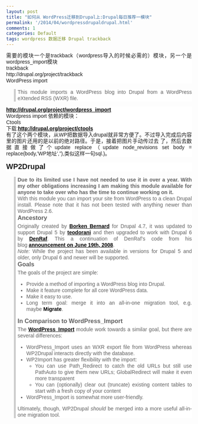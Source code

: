 ```yaml
---
layout: post
title: "如何从 WordPress迁移到Drupal上:Drupal每日推荐一模块"
permalink: '/2014/04/wordpressdrupaldrupal.html'
comments: 1
categories: Default
tags: wordpress 数据迁移 Drupal trackback
---
```

<div style="background-color: white; font-family: Arial, Verdana, sans-serif; font-size: 14px; line-height: 17px; text-align: justify;">需要的模块一个是trackback（wordpress导入的时候必需的）模块，另一个是wordpress_import模块</div>

<div style="background-color: white; font-family: Arial, Verdana, sans-serif; font-size: 14px; line-height: 17px; text-align: justify;">trackback</div>

<div style="background-color: white; font-family: Arial, Verdana, sans-serif; font-size: 14px; line-height: 17px; text-align: justify;">http://drupal.org/project/trackback</div>

<div style="background-color: white; font-family: Arial, Verdana, sans-serif; font-size: 14px; line-height: 17px; text-align: justify;">WordPress import</div>

<blockquote style="background-color: white; border-left-color: rgb(204, 204, 204); border-left-style: solid; border-left-width: 5px; font-family: Arial, Verdana, sans-serif; font-size: 14px; margin-left: 1.5em; padding-left: 5px; text-align: justify;"><div style="line-height: 17px;">This module imports a WordPress blog into Drupal from a WordPress eXtended RSS (WXR) file.</div></blockquote>

<div style="background-color: white; font-family: Arial, Verdana, sans-serif; font-size: 14px; line-height: 17px; text-align: justify;"><a href="http://drupal.org/project/wordpress_import" style="color: black; font-weight: bold;">http://drupal.org/project/wordpress_import</a><br/>Wordpress import 依赖的模块：<br/>Ctools</div>

<div style="background-color: white; font-family: Arial, Verdana, sans-serif; font-size: 14px; line-height: 17px; text-align: justify;">下载:<a href="http://drupal.org/project/ctools" style="color: black; font-weight: bold;">http://drupal.org/project/ctools</a><br/>有了这个两个模块，从WP把数据导入drupal就非常方便了。不过导入完成后内容里的图片还用的是以前的绝对路径。于是，接着把图片手动传过去 了，然后去数据直接做了个update replace（update node_revisions set body = replace(body,’WP地址’,”),类似这样一句sql.)。</div>

<h1 id="page-subtitle" style="background-color: white; font-family: Arial, Verdana, sans-serif; font-size: 20px; margin: 15px 0px 2px; padding-bottom: 2px; text-align: justify;">WP2Drupal</h1>

<blockquote style="background-color: white; border-left-color: rgb(204, 204, 204); border-left-style: solid; border-left-width: 5px; font-family: Arial, Verdana, sans-serif; font-size: 14px; margin-left: 1.5em; padding-left: 5px; text-align: justify;"><div style="line-height: 17px;"><strong>Due to its limited use I have not needed to use it in over a year. With my other obligations increasing I am making this module available for anyone to take over who has the time to continue working on it.</strong></div><div style="line-height: 17px;">With this module you can import your site from WordPress to a clean Drupal install. Please note that it has not been tested with anything newer than WordPress 2.6.</div><h3 style="margin: 0px 0px 5px;">Ancestory</h3><div style="line-height: 17px;">Originally created by&nbsp;<a href="http://drupal.org/user/59735" rel="nofollow" style="color: black; font-weight: bold;">Borken Bernard</a>&nbsp;for Drupal 4.7, it was updated to support Drupal 5 by&nbsp;<a href="http://teodorani.com/" rel="nofollow" style="color: black; font-weight: bold;">teodorani</a>&nbsp;and then upgraded to work with Drupal 6 by&nbsp;<a href="http://drupal.org/user/209451" rel="nofollow" style="color: black; font-weight: bold;">DenRaf</a>. This a continuation of DenRaf’s code from his blog&nbsp;<a href="http://www.denraf.be/content/wp2drupal-drupal-6-and-wordpress-23" rel="nofollow" style="color: black; font-weight: bold;">announcement on June 19th, 2008</a>.</div><div style="line-height: 17px;"><em>Note:</em>&nbsp;While the project has been available in versions for Drupal 5 and older, only Drupal 6 and newer will be supported.</div><h3 style="margin: 0px 0px 5px;">Goals</h3><div style="line-height: 17px;">The goals of the project are simple:</div><ul><li style="line-height: 17px;">Provide a method of importing a WordPress blog into Drupal.</li><li style="line-height: 17px;">Make it feature complete for all core WordPress data.</li><li style="line-height: 17px;">Make it easy to use.</li><li style="line-height: 17px;">Long term goal: merge it into an all-in-one migration tool, e.g. maybe&nbsp;<a href="http://drupal.org/project/migrate" rel="nofollow" style="color: black; font-weight: bold; text-decoration: none;">Migrate</a>.</li></ul><h3 style="margin: 0px 0px 5px;">In Comparison to WordPress_Import</h3><div style="line-height: 17px;">The&nbsp;<a href="http://drupal.org/project/wordpress_import/" rel="nofollow" style="color: black; font-weight: bold;">WordPress_Import</a>&nbsp;module work towards a similar goal, but there are several differences:</div><ul><li style="line-height: 17px;">WordPress_Import uses an WXR export file from WordPress whereas WP2Drupal interacts directly with the database.</li><li style="line-height: 17px;">WP2Import has greater flexibility with the import:<ul><li>You can use Path_Redirect to catch the old URLs but still use PathAuto to give them new URLs; GlobalRedirect will make it even more transparent</li><li>You can (optionally) clear out (truncate) existing content tables to start with a fresh copy of your content</li></ul></li><li style="line-height: 17px;">WordPress_Import is somewhat more user-friendly.</li></ul><div style="line-height: 17px;">Ultimately, though, WP2Drupal&nbsp;<em>should</em>&nbsp;be merged into a more useful all-in-one migration tool.</div></blockquote>